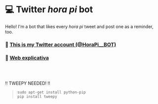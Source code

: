 # :computer: Twitter _hora pi_ bot 
Hello! I'm a bot that likes every *hora pi* tweet and post one as a reminder, too.
### :link: [This is my Twitter account (@HoraPi__BOT)](https://twitter.com/HoraPi__BOT)
### :link: [Web explicativa](https://sites.google.com/view/horapibot/inicio)
<br>
<br>

:bangbang: TWEEPY NEEDED! :bangbang:
>```
>sudo apt-get install python-pip
>pip install tweepy
>```
